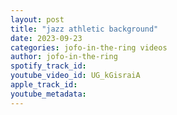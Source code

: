 ```yaml
---
layout: post
title: "jazz athletic background"
date: 2023-09-23
categories: jofo-in-the-ring videos
author: jofo-in-the-ring
spotify_track_id: 
youtube_video_id: UG_kGisraiA
apple_track_id: 
youtube_metadata: 
---
```

